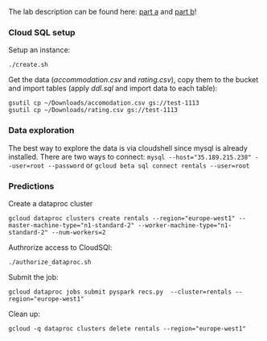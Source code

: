 The lab description can be found here: [part a](https://codelabs.developers.google.com/codelabs/cpb100-dataproc/) and [part b](https://codelabs.developers.google.com/codelabs/cpb100-cloud-sql/)!
### Cloud SQL setup
Setup an instance:
```
./create.sh
```
Get the data (*accommodation.csv* and *rating.csv*), copy them to the bucket and import tables (apply *ddl.sql* and import data to each table):
```
gsutil cp ~/Downloads/accomodation.csv gs://test-1113
gsutil cp ~/Downloads/rating.csv gs://test-1113
```
### Data exploration
The best way to explore the data is via cloudshell since mysql is already installed.
There are two ways to connect:
```mysql --host="35.189.215.238" --user=root --password``` or ```gcloud beta sql connect rentals --user=root```
### Predictions
Create a dataproc cluster
```
gcloud dataproc clusters create rentals --region="europe-west1" --master-machine-type="n1-standard-2" --worker-machine-type="n1-standard-2" --num-workers=2
```
Authrorize access to CloudSQl:
```
./authorize_dataproc.sh
```
Submit the job:
```
gcloud dataproc jobs submit pyspark recs.py  --cluster=rentals --region="europe-west1"  
```
Clean up:
```
gcloud -q dataproc clusters delete rentals --region="europe-west1"
```
